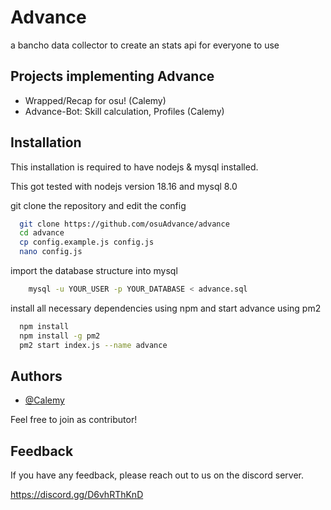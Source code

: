 # Advance
a bancho data collector to create an stats api for everyone to use 

## Projects implementing Advance

- Wrapped/Recap for osu! (Calemy)
- Advance-Bot: Skill calculation, Profiles (Calemy)


## Installation

This installation is required to have nodejs & mysql installed.

This got tested with nodejs version 18.16 and mysql 8.0

git clone the repository and edit the config

```bash
  git clone https://github.com/osuAdvance/advance
  cd advance
  cp config.example.js config.js
  nano config.js
```

import the database structure into mysql

```bash
    mysql -u YOUR_USER -p YOUR_DATABASE < advance.sql
```

install all necessary dependencies using npm and start advance using pm2

```bash
  npm install
  npm install -g pm2
  pm2 start index.js --name advance
```

## Authors

- [@Calemy](https://www.github.com/calemy)

Feel free to join as contributor!


## Feedback

If you have any feedback, please reach out to us on the discord server.

https://discord.gg/D6vhRThKnD